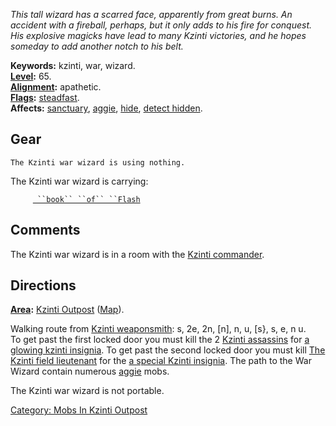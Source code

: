 *This tall wizard has a scarred face, apparently from great burns. An
accident with a fireball, perhaps, but it only adds to his fire for
conquest. His explosive magicks have lead to many Kzinti victories, and
he hopes someday to add another notch to his belt.*

**Keywords:** kzinti, war, wizard.  
**[Level](Level "wikilink"):** 65.  
**[Alignment](Alignment "wikilink"):** apathetic.  
**[Flags](:Category:_Mob_Types "wikilink"):**
[steadfast](Sentinel_Mobs "wikilink").  
**Affects:** [sanctuary](Sanctuary "wikilink"),
[aggie](Aggressive "wikilink"), [hide](Hide "wikilink"), [detect
hidden](Detect_Hidden "wikilink").  

## Gear

`The Kzinti war wizard is using nothing.`

The Kzinti war wizard is carrying:

`     `[` ``book`` ``of`` ``Flash`](Book_Of_Flash "wikilink")

## Comments

The Kzinti war wizard is in a room with the [Kzinti
commander](Kzinti_Commander "wikilink").

## Directions

**[Area](:Category:_Areas "wikilink"):** [Kzinti
Outpost](:Category:_Kzinti_Outpost "wikilink")
([Map](Kzinti_Outpost_Map "wikilink")).  

Walking route from [Kzinti weaponsmith](Kzinti_Weaponsmith "wikilink"):
s, 2e, 2n, \[n\], n, u, \[s}, s, e, n u.  
To get past the first locked door you must kill the 2 [Kzinti
assassins](Kzinti_Assassin "wikilink") for [a glowing kzinti
insignia](a_Glowing_Kzinti_Insignia "wikilink"). To get past the second
locked door you must kill [The Kzinti field
lieutenant](Kzinti_Field_Lieutenant "wikilink") for the [a special
Kzinti insignia](a_Special_Kzinti_Insignia "wikilink"). The path to the
War Wizard contain numerous [aggie](Aggressive "wikilink") mobs.

The Kzinti war wizard is not portable.  

[Category: Mobs In Kzinti
Outpost](Category:_Mobs_In_Kzinti_Outpost "wikilink")
